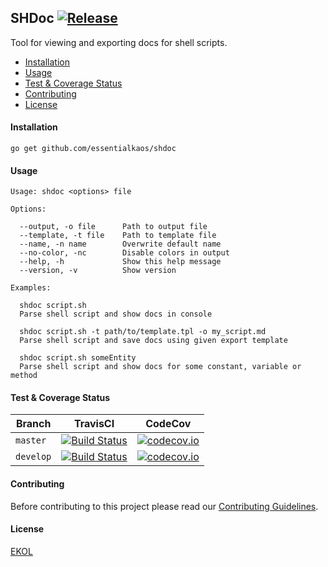 ## SHDoc [![Release](https://img.shields.io/github/release/essentialkaos/shdoc.svg)](https://github.com/essentialkaos/shdoc/releases/latest)

Tool for viewing and exporting docs for shell scripts.

* [Installation](#installation)
* [Usage](#usage)
* [Test & Coverage Status](#test--coverage-status)
* [Contributing](#contributing)
* [License](#license)

#### Installation

````
go get github.com/essentialkaos/shdoc
````

#### Usage

```
Usage: shdoc <options> file

Options:

  --output, -o file      Path to output file
  --template, -t file    Path to template file
  --name, -n name        Overwrite default name
  --no-color, -nc        Disable colors in output
  --help, -h             Show this help message
  --version, -v          Show version

Examples:

  shdoc script.sh
  Parse shell script and show docs in console

  shdoc script.sh -t path/to/template.tpl -o my_script.md
  Parse shell script and save docs using given export template

  shdoc script.sh someEntity
  Parse shell script and show docs for some constant, variable or method

```

#### Test & Coverage Status

| Branch | TravisCI | CodeCov |
|--------|----------|---------|
| `master` | [![Build Status](https://travis-ci.org/essentialkaos/shdoc.svg?branch=master)](https://travis-ci.org/essentialkaos/shdoc) | [![codecov.io](https://codecov.io/github/essentialkaos/shdoc/coverage.svg?branch=master)](https://codecov.io/github/essentialkaos/shdoc?branch=master) |
| `develop` | [![Build Status](https://travis-ci.org/essentialkaos/shdoc.svg?branch=develop)](https://travis-ci.org/essentialkaos/shdoc) | [![codecov.io](https://codecov.io/github/essentialkaos/shdoc/coverage.svg?branch=develop)](https://codecov.io/github/essentialkaos/shdoc?branch=develop) |

#### Contributing

Before contributing to this project please read our [Contributing Guidelines](https://github.com/essentialkaos/contributing-guidelines#contributing-guidelines).

#### License

[EKOL](https://essentialkaos.com/ekol)
